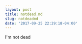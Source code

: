 ```yaml
---
layout: post
title: notdead.md
slug: notdeadmd
date: '2017-09-25 22:29:18-04:00'
---
```


I'm not dead

